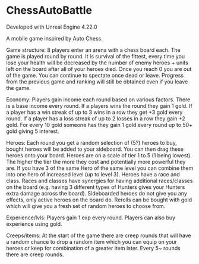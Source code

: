 # ChessAutoBattle

Developed with Unreal Engine 4.22.0

A mobile game inspired by Auto Chess.

Game structure:
8 players enter an arena with a chess board each.
The game is played round by round.
It is survival of the fittest, every time you lose your health will be decreased by the number of enemy heroes + units left on the board after all of your heroes died. Once you reach 0 you are out of the game.
You can continue to spectate once dead or leave. Progress from the previous game and ranking will still be obtained even if you leave the game.


Economy:
Players gain income each round based on various factors.
There is a base income every round.
If a players wins the round they gain 1 gold.
If a player has a win streak of up to 3 wins in a row they get +3 gold every round.
If a player has a loss streak of up to 2 losses in a row they gain +2 gold.
For every 10 gold someone has they gain 1 gold every round up to 50+ gold giving 5 interest.


Heroes:
Each round you get a random selection of (5?) heroes to buy, bought heroes will be added to your sideboard. You can then drag these heroes onto your board.
Heroes are on a scale of tier 1 to 5 (1 being lowest). The higher the tier the more they cost and potentially more powerful they are.
If you have 3 of the same Hero of the same level you can combine them into one hero of increased level (up to level 3).
Heroes have a race and class. Races and classes have synergies for having additional races/classes on the board (e.g. having 3 different types of Hunters gives your Hunters extra damage across the board). Sideboarded heroes do not give you any effects, only active heroes on the board do.
Rerolls can be bought with gold which will give you a fresh set of random heroes to choose from.

Experience/lvls:
Players gain 1 exp every round.
Players can also buy experience using gold.

Creeps/items:
At the start of the game there are creep rounds that will have a random chance to drop a random item which you can equip on your heroes or keep for combination of a greater item later.
Every 5~ rounds there are creep rounds.

